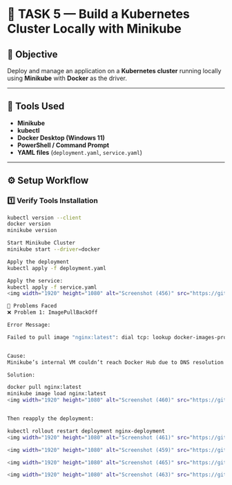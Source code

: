 # 🧩 TASK 5 — Build a Kubernetes Cluster Locally with Minikube

## 🎯 Objective
Deploy and manage an application on a **Kubernetes cluster** running locally using **Minikube** with **Docker** as the driver.

---

## 🧰 Tools Used
- **Minikube**
- **kubectl**
- **Docker Desktop (Windows 11)**
- **PowerShell / Command Prompt**
- **YAML files** (`deployment.yaml`, `service.yaml`)

---

## ⚙️ Setup Workflow

### 1️⃣ Verify Tools Installation
```bash
kubectl version --client
docker version
minikube version

Start Minikube Cluster
minikube start --driver=docker

Apply the deployment
kubectl apply -f deployment.yaml

Apply the service:
kubectl apply -f service.yaml
<img width="1920" height="1080" alt="Screenshot (456)" src="https://github.com/user-attachments/assets/4bfa5d53-69e7-4c70-a572-7f47312ef209" />

🧠 Problems Faced 
❌ Problem 1: ImagePullBackOff

Error Message:

Failed to pull image "nginx:latest": dial tcp: lookup docker-images-prod... no such host


Cause:
Minikube’s internal VM couldn’t reach Docker Hub due to DNS resolution issues.

Solution:

docker pull nginx:latest
minikube image load nginx:latest
<img width="1920" height="1080" alt="Screenshot (460)" src="https://github.com/user-attachments/assets/8e0f7f11-d07d-4aef-b954-18103e50af12" />


Then reapply the deployment:

kubectl rollout restart deployment nginx-deployment
<img width="1920" height="1080" alt="Screenshot (461)" src="https://github.com/user-attachments/assets/ab99b5d0-be0e-4e1d-bf68-d168075fec79" />

<img width="1920" height="1080" alt="Screenshot (459)" src="https://github.com/user-attachments/assets/1fdb0bc4-0be7-4ce1-85a2-5ba36fa2ae01" />

<img width="1920" height="1080" alt="Screenshot (465)" src="https://github.com/user-attachments/assets/837b7300-2fac-4421-b06d-03a3d295638d" />

<img width="1920" height="1080" alt="Screenshot (463)" src="https://github.com/user-attachments/assets/331d60ef-b884-4429-882d-49a9861b1e6f" />

